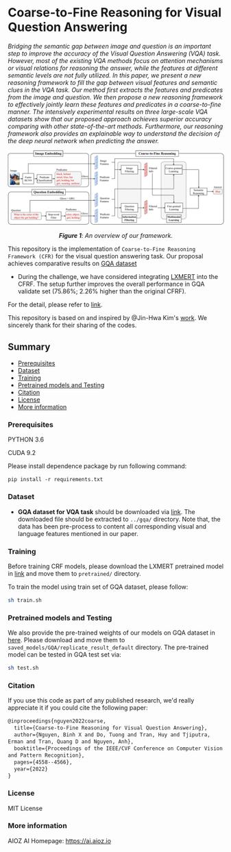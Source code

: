 # Coarse-to-Fine Reasoning for Visual Question Answering

*Bridging the semantic gap between image and question is an important step to improve the accuracy of the Visual Question Answering (VQA) task. However, most of the existing VQA methods focus on attention mechanisms or visual relations for reasoning the answer, while the features at different semantic levels are not fully utilized. In this paper, we present a new reasoning framework to fill the gap between visual features and semantic clues in the VQA task. Our method first extracts the features and predicates from the image and question. We then propose a new reasoning framework to effectively jointly learn these features and predicates in a coarse-to-fine manner. The intensively experimental results on three large-scale VQA datasets show that our proposed approach achieves superior accuracy comparing with other state-of-the-art methods. Furthermore, our reasoning framework also provides an explainable way to understand the decision of the deep neural network when predicting the answer.*

![Fig-1](misc/CFRF.png)
*<center>**Figure 1**: An overview of our framework.</center>*

This repository is the implementation of `Coarse-to-Fine Reasoning Framework (CFR)` for the visual question answering task. Our proposal achieves comparative results on [GQA dataset](https://cs.stanford.edu/people/dorarad/gqa/index.html)

* During the challenge, we have considered integrating [LXMERT](https://github.com/airsplay/lxmert) into the CFRF. The setup further improves the overall performance in GQA validate set (75.86%; 2.26% higher than the original CFRF).

For the detail, please refer to [link](https://arxiv.org/abs/2110.02526). 

This repository is based on and inspired by @Jin-Hwa Kim's [work](https://github.com/jnhwkim/ban-vqa). We sincerely thank for their sharing of the codes.

## Summary

* [Prerequisites](#prerequisites)
* [Dataset](#dataset)
* [Training](#training)
* [Pretrained models and Testing](#pretrained-models-and-testing)
* [Citation](#citation)
* [License](#license)
* [More information](#more-information)

### Prerequisites

PYTHON 3.6

CUDA 9.2

Please install dependence package by run following command:
```
pip install -r requirements.txt
```
### Dataset

* **GQA dataset for VQA task** should be downloaded via [link](https://vision.aioz.io/f/c11580c0318846d1939c/?dl=1). The downloaded file should be extracted to `../gqa/` directory. Note that, the data has been pre-process to content all corresponding visual and language features mentioned in our paper.

### Training
Before training CRF models, please download the LXMERT pretrained model in [link](https://vision.aioz.io/f/2f6316d1b8794079b913/?dl=1) and move them to `pretrained/` directory.

To train the model using train set of GQA dataset, please follow:

```bash
sh train.sh
```

### Pretrained models and Testing

We also provide the pre-trained weights of our models on GQA dataset in [here](https://vision.aioz.io/f/aade8c6fd7104b11b2ab/?dl=1).  Please download and move them to `saved_models/GQA/replicate_result_default` directory. The pre-trained model can be tested in GQA test set via:

```bash
sh test.sh
```

### Citation

If you use this code as part of any published research, we'd really appreciate it if you could cite the following paper:

```
@inproceedings{nguyen2022coarse,
  title={Coarse-to-Fine Reasoning for Visual Question Answering},
  author={Nguyen, Binh X and Do, Tuong and Tran, Huy and Tjiputra, Erman and Tran, Quang D and Nguyen, Anh},
  booktitle={Proceedings of the IEEE/CVF Conference on Computer Vision and Pattern Recognition},
  pages={4558--4566},
  year={2022}
}
```

### License

MIT License

### More information
AIOZ AI Homepage: https://ai.aioz.io
